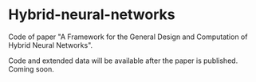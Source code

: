 # Hybrid-neural-networks

Code of paper "A Framework for the General Design and Computation of Hybrid Neural Networks".

Code and extended data will be available after the paper is published. Coming soon.
